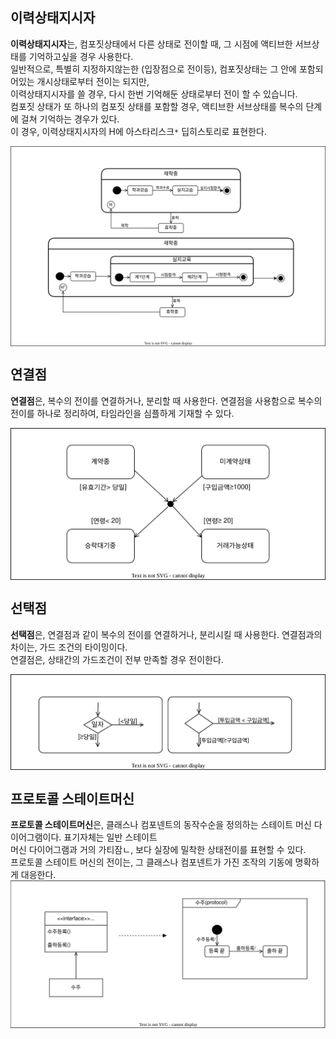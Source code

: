 ## 이력상태지시자
 **이력상태지시자**는, 컴포짓상태에서 다른 상태로 전이할 때, 그 시점에 액티브한 서브상태를 기억하고싶을 경우 사용한다.<br>
 일반적으로, 특별히 지정하지않는한 (입장점으로 전이등), 컴포짓상태는 그 안에 포함되어있는 개시상태로부터 전이는 되지만, <br>
 이력상태지시자를 쓸 경우, 다시 한번 기억해둔 상태로부터 전이 할 수 있습니다.<br>
  컴포짓 상태가 또 하나의 컴포짓 상태를 포함할 경우, 액티브한 서브상태를 복수의 단계에 걸쳐 기억하는 경우가 있다. <br>
 이 경우, 이력상태지시자의 H에 아스타리스크` * ` 딥히스토리로 표현한다.
 
 <img align="center" src="../images/State_Machine_Diagram/이력상태지시자.drawio.svg">
  
 ## 연결점
 **연결점**은, 복수의 전이를 연결하거나, 분리할 때 사용한다. 연결점을 사용함으로 복수의 전이를 하나로 정리하여, 타임라인을 심플하게 기재할 수 있다.
 
  <img align="center" src="../images/State_Machine_Diagram/SMD_ConnectPoint.drawio.svg">
  
 ## 선택점
 **선택점**은, 연결점과 같이 복수의 전이를 연결하거나, 분리시킬 때 사용한다. 연결점과의 차이는, 가드 조건의 타이밍이다.<br>
 연결점은, 상태간의 가드조건이 전부 만족할 경우 전이한다.
 
 <img align="center" src="../images/State_Machine_Diagram/SMD_SelectPoint.drawio.svg">
 
 ## 프로토콜 스테이트머신
 **프로토콜 스테이트머신**은, 클래스나 컴포넨트의 동작수순을 정의하는 스테이트 머신 다이어그램이다. 표기자체는 일반 스테이트 <br>
 머신 다이어그램과 거의 가티잠ㄴ, 보다 실장에 밀착한 상태전이를 표현할 수 있다. <br>
  프로토콜 스테이트 머신의 전이는, 그 클래스나 컴포넨트가 가진 조작의 기동에 명확하게 대응한다. <br>
 <img align="center" src="../images/State_Machine_Diagram/SMD_Protocol_State Machine.drawio.svg">

